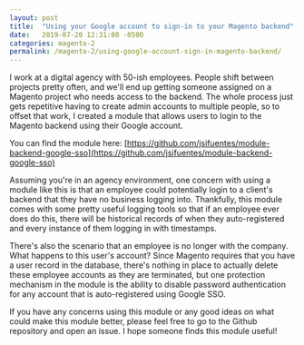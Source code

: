 ```yaml
---
layout: post
title:  "Using your Google account to sign-in to your Magento backend"
date:   2019-07-20 12:31:00 -0500
categories: magento-2
permalink: /magento-2/using-google-account-sign-in-magento-backend/
---
```

I work at a digital agency with 50-ish employees. People shift between projects pretty often, and we'll end up getting someone assigned on a Magento project who needs access to the backend. The whole process just gets repetitive having to create admin accounts to multiple people, so to offset that work, I created a module that allows users to login to the Magento backend using their Google account.

You can find the module here: [https://github.com/jsifuentes/module-backend-google-sso](https://github.com/jsifuentes/module-backend-google-sso)

Assuming you're in an agency environment, one concern with using a module like this is that an employee could potentially login to a client's backend that they have no business logging into. Thankfully, this module comes with some pretty useful logging tools so that if an employee ever does do this, there will be historical records of when they auto-registered and every instance of them logging in with timestamps.

There's also the scenario that an employee is no longer with the company. What happens to this user's account? Since Magento requires that you have a user record in the database, there's nothing in place to actually delete these employee accounts as they are terminated, but one protection mechanism in the module is the ability to disable password authentication for any account that is auto-registered using Google SSO.

If you have any concerns using this module or any good ideas on what could make this module better, please feel free to go to the Github repository and open an issue. I hope someone finds this module useful!

